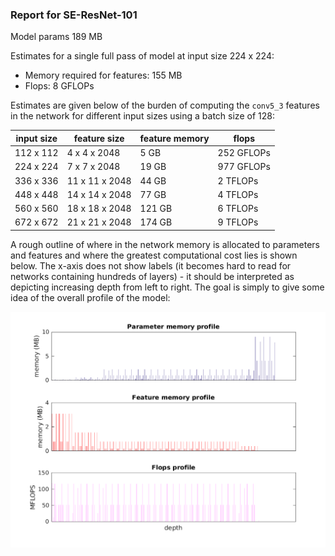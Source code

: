 ### Report for SE-ResNet-101
Model params 189 MB 

Estimates for a single full pass of model at input size 224 x 224: 

* Memory required for features: 155 MB 
* Flops: 8 GFLOPs 

Estimates are given below of the burden of computing the `conv5_3` features in the network for different input sizes using a batch size of 128: 

| input size | feature size | feature memory | flops | 
|------------|--------------|----------------|-------| 
| 112 x 112 | 4 x 4 x 2048 | 5 GB | 252 GFLOPs |
| 224 x 224 | 7 x 7 x 2048 | 19 GB | 977 GFLOPs |
| 336 x 336 | 11 x 11 x 2048 | 44 GB | 2 TFLOPs |
| 448 x 448 | 14 x 14 x 2048 | 77 GB | 4 TFLOPs |
| 560 x 560 | 18 x 18 x 2048 | 121 GB | 6 TFLOPs |
| 672 x 672 | 21 x 21 x 2048 | 174 GB | 9 TFLOPs |

A rough outline of where in the network memory is allocated to parameters and features and where the greatest computational cost lies is shown below.  The x-axis does not show labels (it becomes hard to read for networks containing hundreds of layers) - it should be interpreted as depicting increasing depth from left to right.  The goal is simply to give some idea of the overall profile of the model: 

![SE-ResNet-101 profile](figs/SE-ResNet-101.png)
